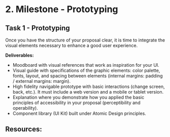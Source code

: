 # 2. Milestone - Prototyping

## Task 1 - Prototyping

Once you have the structure of your proposal clear, it is time to integrate the visual elements necessary to enhance a good user experience.

**Deliverables:**
- Moodboard with visual references that work as inspiration for your UI.
- Visual guide with specifications of the graphic elements: color palette, fonts, layout, and spacing between elements (internal margins: padding / external margins: margin).
- High fidelity navigable prototype with basic interactions (change screen, back, etc.). It must include a web version and a mobile or tablet version.
- Explanation where you demonstrate how you applied the basic principles of accessibility in your proposal (perceptibility and operability).
- Component library (UI Kit) built under Atomic Design principles.


**Resources:**
- 
